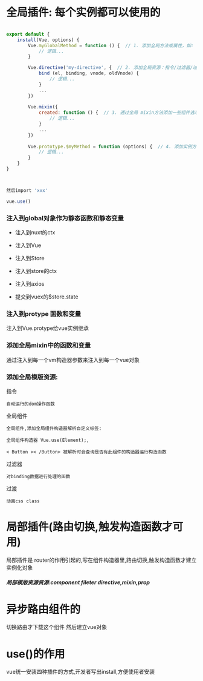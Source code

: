 


# 全局插件: 每个实例都可以使用的
```javascript

export default {
    install(Vue, options) {
        Vue.myGlobalMethod = function () {  // 1. 添加全局方法或属性，如:  vue-custom-element
            // 逻辑...
        }

        Vue.directive('my-directive', {  // 2. 添加全局资源：指令/过滤器/过渡等，如 vue-touch
            bind (el, binding, vnode, oldVnode) {
                // 逻辑...
            }
            ...
        })
    
        Vue.mixin({
            created: function () {  // 3. 通过全局 mixin方法添加一些组件选项，如: vuex
                // 逻辑...
            }
            ...
        })    
    
        Vue.prototype.$myMethod = function (options) {  // 4. 添加实例方法，通过把它们添加到 Vue.prototype 上实现
            // 逻辑...
        }
    }
}



然后import 'xxx'

vue.use()
```

### 注入到global对象作为静态函数和静态变量

-  注入到nuxt的ctx

-  注入到Vue

-  注入到Store

-  注入到store的ctx

-  注入到axios

-  提交到vuex的$store.state



### 注入到protype 函数和变量


   注入到Vue.protype给vue实例继承 

###  添加全局mixin中的函数和变量

通过注入到每一个vm构造器参数来注入到每一个vue对象

### 添加全局模版资源:

 指令

  ```
自动运行的dom操作函数 

  ```

 全局组件 

```
全局组件,添加全局组件构造器解析自定义标签:
 
全局组件构造器 Vue.use(Element);,

< Button >< /Button> 被解析时会查询是否有此组件的构造器运行构造函数
```
过滤器 

```
对binding数据进行处理的函数
```
过渡

```
动画css class
```

# 局部插件(路由切换,触发构造函数才可用)

局部插件是 router的作用引起的,写在组件构造器里,路由切换,触发构造函数才建立实例化对象


#####  局部模版资源资源:component fileter directive,mixin,prop

# 异步路由组件的

 切换路由才下载这个组件 然后建立vue对象


# use()的作用
vue统一安装四种插件的方式,开发者写出install,方便使用者安装


